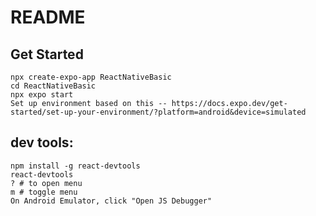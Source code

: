 # README

## Get Started
```
npx create-expo-app ReactNativeBasic
cd ReactNativeBasic
npx expo start
Set up environment based on this -- https://docs.expo.dev/get-started/set-up-your-environment/?platform=android&device=simulated
```

## dev tools:
```
npm install -g react-devtools
react-devtools
? # to open menu
m # toggle menu
On Android Emulator, click "Open JS Debugger"
```


